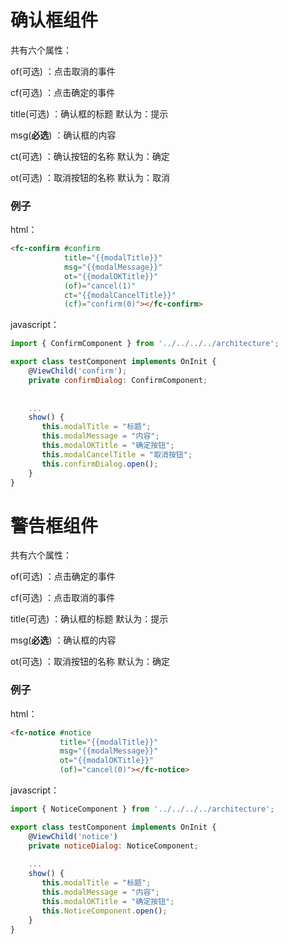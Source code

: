 # 确认框组件

共有六个属性：

of(可选) ：点击取消的事件

cf(可选) ：点击确定的事件

title(可选) ：确认框的标题  默认为：提示

msg(**必选**) ：确认框的内容 

ct(可选) ：确认按钮的名称  默认为：确定

ot(可选) ：取消按钮的名称  默认为：取消 



### 例子

html：

```html
<fc-confirm #confirm 
            title="{{modalTitle}}" 
            msg="{{modalMessage}}" 
            ot="{{modalOKTitle}}" 
            (of)="cancel(1)" 
            ct="{{modalCancelTitle}}" 
            (cf)="confirm(0)"></fc-confirm>
```

javascript：

```javascript
import { ConfirmComponent } from '../../../../architecture';

export class testComponent implements OnInit {
	@ViewChild('confirm');
	private confirmDialog: ConfirmComponent;
     
     
    ...
    show() {
       this.modalTitle = "标题";
       this.modalMessage = "内容";
       this.modalOKTitle = "确定按钮";
       this.modalCancelTitle = "取消按钮";
       this.confirmDialog.open();
    }
}
```



# 警告框组件

共有六个属性：

of(可选) ：点击确定的事件

cf(可选) ：点击取消的事件

title(可选) ：确认框的标题  默认为：提示

msg(**必选**) ：确认框的内容 

ot(可选) ：取消按钮的名称  默认为：确定 



### 例子

html：

```html
<fc-notice #notice 
           title="{{modalTitle}}" 
           msg="{{modalMessage}}" 
           ot="{{modalOKTitle}}" 
           (of)="cancel(0)"></fc-notice>
```

javascript：

```javascript
import { NoticeComponent } from '../../../../architecture';

export class testComponent implements OnInit {
	@ViewChild('notice')
	private noticeDialog: NoticeComponent;
     
    ...
    show() {
       this.modalTitle = "标题";
       this.modalMessage = "内容";
       this.modalOKTitle = "确定按钮";
       this.NoticeComponent.open();
    }
}
```

